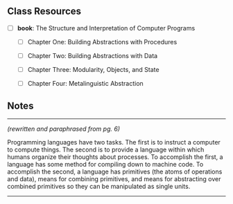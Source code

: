
## Class Resources
- [ ] **book**: The Structure and Interpretation of Computer Programs
	- [ ] Chapter One: Building Abstractions with Procedures
	- [ ] Chapter Two: Building Abstractions with Data
	- [ ] Chapter Three: Modularity, Objects, and State
	- [ ] Chapter Four: Metalinguistic Abstraction


## Notes
---------
*(rewritten and paraphrased from pg. 6)*

Programming languages have two tasks. The first is to instruct a computer to compute things. The second is to provide a language within which humans organize their thoughts about processes. To accomplish the first, a language has some method for compiling down to machine code. To accomplish the second, a language has primitives (the atoms of operations and data), means for combining primitives, and means for abstracting over combined primitives so they can be manipulated as single units.

------------

